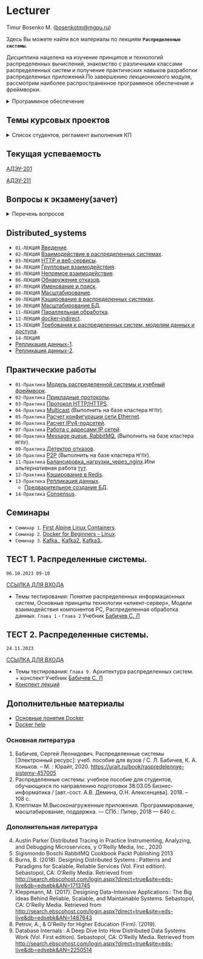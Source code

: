 # Lecturer
Timur Bosenko M. (bosenkotm@mgpu.ru)

Здесь Вы можете найти все материалы по лекциям **`Распределенные системы`**.

Дисциплина нацелена на изучение принципов и технологий распределенных вычислений, знакомство с различными классами распределенных систем и получение практических навыков разработки распределенных приложений.По завершению лекционномого модуля, рассмотрим наиболее распространенное программное обеспечение и фреймворки.

   <details>
<summary> Программное обеспечение </summary> 
   
 `УДАЛЕННОЕ РАБОЧЕЕ МЕСТО`:
   
 - OC **`Ubuntu 20.04`** на базе кластера **`МГПУ`**. Номер РМ студента получить у ведущего лектора.
   
 `ВИРТУАЛЬНАЯ ГОСТЕВАЯ ОС`:
 
 - `Ubuntu 20.04 + docker` [vm - VirtualBox](https://disk.yandex.ru/d/zbZRHJKwiR15qA).
    - login: mgpu
    - pass: 1

</details>
    
## Темы курсовых проектов
   
   <details>
<summary> Список студентов, регламент выполнения КП</summary>
      
   [АДЭУ-211](https://docs.google.com/spreadsheets/d/1vH9CPcBrWd2rGgXVlzg4eaXm8DNor1-3s4Um11_e2hA/edit?usp=sharing)

   Распределение студентов КР:
[АДЭУ-211](/kp/УтвКП_АДЭУ-211-2023.pdf)
   
   | ФИО  | Дата представления КП |
| --------------| :---: |
|   | 01.12.2023    |

   
   ### Регламент написания и защиты курсового проекта.

При защите курсового проекта оцениваются:
- соответствие содержания курсового проекта ее теме;

- полнота и глубина разработки согласно поставленным задачам и цели работы;

- актуальность и новизна;

- степень проработанности литературных источников;

- использование вычислительной и экспериментальной техники при проведении исследований;

- степень самостоятельности при выполнении работы;

- содержание доклада и ответы на вопросы.

[Методические рекомендации к выполнению курсового проекта](https://disk.yandex.ru/i/6_ypM5IRQTfpBA)

[Пример-2023](https://disk.yandex.ru/d/p31hgz487lPzzQ)

 </details>

## Текущая успеваемость
 [АДЭУ-201](https://docs.google.com/spreadsheets/d/1NOTUaM9YFTO9QEV7WKDY1KJoWyKj5iSkfVdgChCiw_o/edit?usp=sharing)

 [АДЭУ-211](https://docs.google.com/spreadsheets/d/1rwdG4OYKxMX2NpclxNVn-L5Y_67TCcN1Y9awgpJACAA/edit?usp=sharing)
## Вопросы к экзамену(зачет)

<details>
<summary> Перечень вопросов</summary>
      
- [2023-2024](/examp_ds_2022_2023.pdf)
- [2023-2024](/examp2022/Билеты%20экзамен%20Распределенные%20системы%20ТП-191.pdf)

</details>

## Distributed_systems

- `01-ЛЕКЦИЯ` [Введение](lectures/1-intro.pdf).
- `02-ЛЕКЦИЯ` [Взаимодействие в распределенных системах](/lectures/02-ЛЕКЦИЯ_Взаимодействие%20между.pdf).
- `03-ЛЕКЦИЯ` [HTTP и веб-сервисы](/lectures/03-ЛЕКЦИЯ_HTTP%20и%20веб-сервисы.pdf).
- `04-ЛЕКЦИЯ` [Групповые взаимодействия](lectures//lectures/04-ЛЕКЦИЯ_Групповые%20взаимодействия.pdf).
- `05-ЛЕКЦИЯ` [Непрямое взаимодействие](/lectures/05-ЛЕКЦИЯ_Непрямое%20взаимодействие.pdf).
- `06-ЛЕКЦИЯ` [Обнаружение отказов](/lectures/06-ЛЕКЦИЯ_Обнаружение%20отказов.pdf).
- `07-ЛЕКЦИЯ` [Именование и поиск](lectures/).
- `08-ЛЕКЦИЯ` [Масштабирование](/lectures/Распределенные%20системы_%20горизонтальное%20масштабирование%20(лекция%208-0).pdf).
- `09-ЛЕКЦИЯ` [Кэширование в распределенных системах](/lectures/Распределенные%20системы_%20горизонтальное%20масштабирование%20(лекция%208-0).pdf).
- `10-ЛЕКЦИЯ` [Масштабирование БД](/lectures/Масштабирование%20БД%20(лекция%2010).pdf).
- `11-ЛЕКЦИЯ` [Параллельная обработка](/lectures/Распределенные%20системы_%20кэширование%20(лекция%208-1)—%20копия.pdf).
- `12-ЛЕКЦИЯ` [docker-indirect](/lectures/11-docker-indirect-comm.pdf).
- `13-ЛЕКЦИЯ` [Требования к распределенных систем, моделям данных и доступа](/lectures/13-Requirements_for_DS.pdf).
- `14-ЛЕКЦИЯ`
- [Репликация данных-1](https://github.com/BosenkoTM/Distributed_systems/blob/main/lectures/10-%D0%9B%D0%95%D0%9A%D0%A6%D0%98%D0%AF_%D0%A0%D0%B5%D0%BF%D0%BB%D0%B8%D0%BA%D0%B0%D1%86%D0%B8%D1%8F%20%D0%B4%D0%B0%D0%BD%D0%BD%D1%8B%D1%85.pdf).
- [Репликация данных-2](https://github.com/BosenkoTM/Distributed_systems/blob/main/lectures/10-1%20%D0%A0%D0%B5%D0%BF%D0%BB%D0%B8%D0%BA%D0%B0%D1%86%D0%B8%D1%8F.pdf).

## Практические работы
- `01-Практика` [Модель распределенной системы и учебный фреймворк](https://github.com/BosenkoTM/Distributed_systems/tree/main/seminars/01-dslib#%D0%BC%D0%BE%D0%B4%D0%B5%D0%BB%D1%8C-%D1%80%D0%B0%D1%81%D0%BF%D1%80%D0%B5%D0%B4%D0%B5%D0%BB%D0%B5%D0%BD%D0%BD%D0%BE%D0%B9-%D1%81%D0%B8%D1%81%D1%82%D0%B5%D0%BC%D1%8B-%D0%B8-%D1%83%D1%87%D0%B5%D0%B1%D0%BD%D1%8B%D0%B9-%D1%84%D1%80%D0%B5%D0%B9%D0%BC%D0%B2%D0%BE%D1%80%D0%BA).
- `02-Практика` [Прикладные протоколы](https://github.com/BosenkoTM/Distributed_systems/blob/main/seminars/02-protocols/readme.md#%D0%BF%D1%80%D0%B8%D0%BA%D0%BB%D0%B0%D0%B4%D0%BD%D1%8B%D0%B5-%D0%BF%D1%80%D0%BE%D1%82%D0%BE%D0%BA%D0%BE%D0%BB%D1%8B).
- `03-Практика` [Протокол HTTP/HTTPS](practice/S-1-%20HTTP).
- `04-Практика` [Multicast](d-zadanie/04-multicast) (Выполнить на базе кластера `МГПУ`).
- `05-Практика` [Расчет конфигурации сети Ethernet](https://disk.yandex.ru/i/WSwJSNc6PP3aRg).
- `06-Практика` [Расчет IPv4-подсетей](https://disk.yandex.ru/i/Bnn0pAECM3T2Mg). 
- `07-Практика` [Работа с адресами IP сетей](https://disk.yandex.ru/i/huaNfC05bwGgxQ).
- `08-Практика` [Message queue, RabbitMQ.](/d-zadanie/03-mq) (Выполнить на базе кластера `МГПУ`).
- `09-Практика` [Детектор отказов](https://github.com/BosenkoTM/Distributed_systems/tree/main/d-zadanie/06-failure_detection#%D1%81%D0%B5%D0%BC%D0%B8%D0%BD%D0%B0%D1%80-6-group-membership-%D0%B8-%D0%B4%D0%B5%D1%82%D0%B5%D0%BA%D1%82%D0%BE%D1%80-%D0%BE%D1%82%D0%BA%D0%B0%D0%B7%D0%BE%D0%B2).
- `10-Практика` [P2P](/seminars/07-peer-to-peer/readme.md) (Выполнить на базе кластера `МГПУ`).
- `11-Практика` [Балансировка_нагрузки_через_nginx](https://github.com/BosenkoTM/Distributed_systems/blob/main/seminars/%D0%91%D0%B0%D0%BB%D0%B0%D0%BD%D1%81%D0%B8%D1%80%D0%BE%D0%B2%D0%BA%D0%B0_%D0%BD%D0%B0%D0%B3%D1%80%D1%83%D0%B7%D0%BA%D0%B8_%D1%87%D0%B5%D1%80%D0%B5%D0%B7_nginx.md).Или альтернативная работа [тут](https://github.com/BosenkoTM/Distributed_systems/tree/main/seminars/08-balancing-sharding).
- `12-Практика` [Кэширование в Redis](https://github.com/BosenkoTM/Distributed_systems/blob/main/seminars/%D0%9A%D1%8D%D1%88%D0%B8%D1%80%D0%BE%D0%B2%D0%B0%D0%BD%D0%B8%D0%B5%20%D0%B2%20Redis.md). 
- `13-Практика` [Репликация данных](practice/S-4-10-replication/pr_replica_single_server.pdf).
  - [Предварительное создание БД](/practice/S-4-10-replication/db_creator.pdf).
- `14-Практика` [Consensus](https://github.com/BosenkoTM/Distributed_systems/blob/main/seminars/11-consensus/README.md#consensus).
## Семинары
- `Семинар 1`. [First Alpine Linux Containers](https://training.play-with-docker.com/ops-s1-hello/).
- `Семинар 2`. [Docker for Beginners - Linux](https://training.play-with-docker.com/beginner-linux/).
- `Семинар 3`. [Kafka.](https://github.com/BosenkoTM/kafka),  [Kafka2.](https://github.com/Zabi82/KafkaLab) [Kafka3.](https://github.com/cblanton45/kafka-labs).
## ТЕСТ 1. Распределенные системы.  
`06.10.2023 09-10`

[ССЫЛКА ДЛЯ ВХОДА](https://docs.google.com/forms/d/e/1FAIpQLScEjZmp_Fsx2qGEp-KWWR5L8UfUrZs0GmGJIM_Nd3I0nzbuwg/viewform?embedded=true)

- Темы тестирования: Понятие распределенных информационных систем, Основные принципы технологии  «клиент-сервер», 
Модели взаимодействия компонентов РС, Распределенная обработка данных. 
`Глава 1` - `Глава 2` Учебник [Бабичев С. Л](https://urait.ru/book/raspredelennye-sistemy-445188)

## ТЕСТ 2. Распределенные системы. 
`24.11.2023`

[ССЫЛКА ДЛЯ ВХОДА](https://docs.google.com/forms/d/e/1FAIpQLScx-U2XsIRvTkMHWHqbu15K9I9lNxc-n2NCgK-PiC22B0BTzA/viewform?embedded=true)

- Темы тестирования:  `Глава 9.` Архитектура распределенных систем. + конспект
Учебник [Бабичев С. Л](https://urait.ru/book/raspredelennye-sistemy-445188)
- [Конспект лекций](https://github.com/BosenkoTM/Distributed_systems/blob/main/lectures/help_test2.pdf)

## Дополнительные материалы
- [Основные понятия Docker](/Lectures/05-01-docker-indirect-comm.pdf) 
- [Docker help](/Lectures/docker_help.pdf) 

### Основная литература

1.	Бабичев, Сергей Леонидович. Распределенные системы [Электронный ресурс]: учеб. пособие для вузов / С. Л. Бабичев, К. А. Коньков. – М. : Юрайт, 2020. https://urait.ru/book/raspredelennye-sistemy-457005 
2.	Распределенные системы: учебное пособие для студентов, обучающихся по направлению подготовки 38.03.05 Бизнес-информатика / [авт.-сост. А.В. Демина, О.Н. Алексенцева]. 2018. – 108 с. 
3.	Клеппман М.Высоконагруженные приложения. Программирование, масштабирование, поддержка. — СПб.: Питер, 2018 — 640 с.

### Дополнительная литература

4.	Austin Parker Distributed Tracing in Practice Instrumenting, Analyzing, and Debugging Microservices, y O’Reilly Media, Inc., 2020
5.	Sigismondo Boschi RabbitMQ Cookbook Packt Publishing 2013
6.	Burns, B. (2018). Designing Distributed Systems : Patterns and Paradigms for Scalable, Reliable Services (Vol. First edition). Sebastopol, CA: O’Reilly Media. Retrieved from http://search.ebscohost.com/login.aspx?direct=true&site=eds-live&db=edsebk&AN=1713745
7.	Kleppmann, M. (2017). Designing Data-Intensive Applications : The Big Ideas Behind Reliable, Scalable, and Maintainable Systems. Sebastopol, CA: O’Reilly Media. Retrieved from http://search.ebscohost.com/login.aspx?direct=true&site=eds-live&db=edsebk&AN=1487643
8. Petrov, A., & O’Reilly for Higher Education (Firm). (2019).
8. Database Internals : A Deep Dive Into How Distributed Data Systems Work (Vol. First edition). Sebastopol, CA: O’Reilly Media. Retrieved from http://search.ebscohost.com/login.aspx?direct=true&site=eds-live&db=edsebk&AN=2250514

